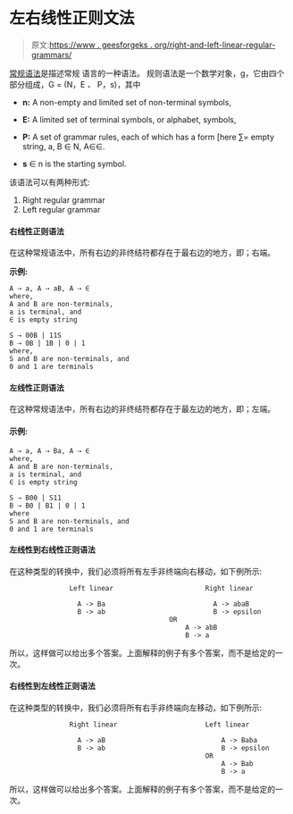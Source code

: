 # 左右线性正则文法

> 原文:[https://www . geesforgeks . org/right-and-left-linear-regular-grammars/](https://www.geeksforgeeks.org/right-and-left-linear-regular-grammars/)

[常规语法](https://www.geeksforgeeks.org/chomsky-hierarchy-in-theory-of-computation/)是描述常规  语言的一种语法。  规则语法是一个数学对象，g，它由四个部分组成，G = (N，E *、* P，s)，其中

*   **n:** A non-empty and limited set of non-terminal symbols,
*   **E:** A limited set of terminal symbols, or alphabet, symbols,
*   **P:** A set of grammar rules, each of which has a form [here ∑= empty string, a, B ∈ N, A∈∈.

*   **s** ∈ n is the starting symbol.

该语法可以有两种形式:

1.  Right regular grammar
2.  Left regular grammar

#### 右线性正则语法

在这种常规语法中，所有右边的非终结符都存在于最右边的地方，即；右端。

**示例:**

```
A ⇢ a, A ⇢ aB, A ⇢ ∈
where,
A and B are non-terminals,
a is terminal, and
∈ is empty string
```

```
S ⇢ 00B | 11S
B ⇢ 0B | 1B | 0 | 1
where,
S and B are non-terminals, and
0 and 1 are terminals
```

#### 左线性正则语法

在这种常规语法中，所有右边的非终结符都存在于最左边的地方，即；左端。

#### 示例:

```
A ⇢ a, A ⇢ Ba, A ⇢ ∈
where,
A and B are non-terminals,
a is terminal, and
∈ is empty string
```

```
S ⇢ B00 | S11
B ⇢ B0 | B1 | 0 | 1
where
S and B are non-terminals, and
0 and 1 are terminals
```

#### 左线性到右线性正则语法

在这种类型的转换中，我们必须将所有左手非终端向右移动，如下例所示:

```
               Left linear                       Right linear 

                 A -> Ba                           A -> abaB     
                 B -> ab                           B -> epsilon   
                                        OR
                                            A -> abB
                                            B -> a

```

所以，这样做可以给出多个答案。上面解释的例子有多个答案，而不是给定的一次。

#### 右线性到左线性正则语法

在这种类型的转换中，我们必须将所有右手非终端向左移动，如下例所示:

```
               Right linear                      Left linear

                 A -> aB                             A -> Baba  
                 B -> ab                             B -> epsilon  
                                                 OR
                                                     A -> Bab
                                                     B -> a
```

所以，这样做可以给出多个答案。上面解释的例子有多个答案，而不是给定的一次。